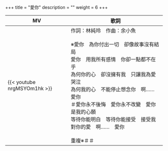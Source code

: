 +++
title = "愛你"
description = ""
weight = 6
+++

MV  | 歌詞  
--------------|-------
{{< youtube nrgMSYOm1hk >}}|作詞：林純玲　作曲：余小魚<br/><br/>※愛你　為你付出一切　卻像故事沒有結局<br/>愛你　用我所有感情　你卻一點都不在乎<br/>為何你的心　卻沒擁有我　只讓我為愛哭泣 <br/>為何我的心　不能停止想念你　啊……　愛你<br/>＃愛你永不後悔　愛你永不改變　愛你是我的心願<br/>等待你能明白　等待你能接受　接受我對你的愛　啊……　愛你<br/> <br/>重複※＃＃